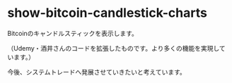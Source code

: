 # show-bitcoin-candlestick-charts
Bitcoinのキャンドルスティックを表示します。

（Udemy・酒井さんのコードを拡張したものです。より多くの機能を実現しています。）

今後、システムトレードへ発展させていきたいと考えています。
